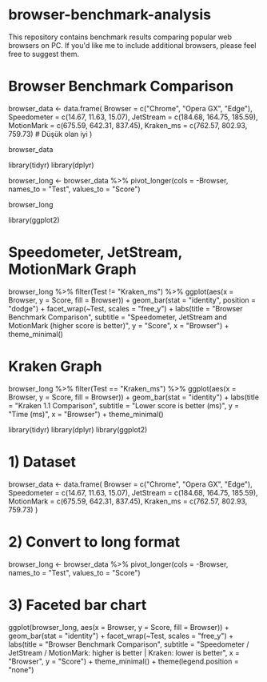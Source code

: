 # browser-benchmark-analysis
This repository contains benchmark results comparing popular web browsers on PC. If you'd like me to include additional browsers, please feel free to suggest them.

# Browser Benchmark Comparison
browser_data <- data.frame(
  Browser = c("Chrome", "Opera GX", "Edge"),
  Speedometer = c(14.67, 11.63, 15.07),
  JetStream = c(184.68, 164.75, 185.59),
  MotionMark = c(675.59, 642.31, 837.45),
  Kraken_ms = c(762.57, 802.93, 759.73)  # Düşük olan iyi
)

browser_data

library(tidyr)
library(dplyr)

browser_long <- browser_data %>%
  pivot_longer(cols = -Browser,
               names_to = "Test",
               values_to = "Score")

browser_long


library(ggplot2)

# Speedometer, JetStream, MotionMark Graph
browser_long %>%
  filter(Test != "Kraken_ms") %>%
  ggplot(aes(x = Browser, y = Score, fill = Browser)) +
  geom_bar(stat = "identity", position = "dodge") +
  facet_wrap(~Test, scales = "free_y") +
  labs(title = "Browser Benchmark Comparison",
       subtitle = "Speedometer, JetStream and MotionMark (higher score is better)",
       y = "Score", x = "Browser") +
  theme_minimal()

# Kraken Graph
browser_long %>%
  filter(Test == "Kraken_ms") %>%
  ggplot(aes(x = Browser, y = Score, fill = Browser)) +
  geom_bar(stat = "identity") +
  labs(title = "Kraken 1.1 Comparison",
       subtitle = "Lower score is better (ms)",
       y = "Time (ms)", x = "Browser") +
  theme_minimal()

library(tidyr)
library(dplyr)
library(ggplot2)

# 1) Dataset
browser_data <- data.frame(
  Browser = c("Chrome", "Opera GX", "Edge"),
  Speedometer = c(14.67, 11.63, 15.07),
  JetStream = c(184.68, 164.75, 185.59),
  MotionMark = c(675.59, 642.31, 837.45),
  Kraken_ms = c(762.57, 802.93, 759.73)
)

# 2) Convert to long format
browser_long <- browser_data %>%
  pivot_longer(cols = -Browser,
               names_to = "Test",
               values_to = "Score")

# 3) Faceted bar chart
ggplot(browser_long, aes(x = Browser, y = Score, fill = Browser)) +
  geom_bar(stat = "identity") +
  facet_wrap(~Test, scales = "free_y") +
  labs(title = "Browser Benchmark Comparison",
       subtitle = "Speedometer / JetStream / MotionMark: higher is better | Kraken: lower is better",
       x = "Browser", y = "Score") +
  theme_minimal() +
  theme(legend.position = "none")

